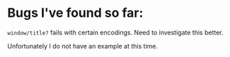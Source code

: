 # Bugs I've found so far:

`window/title?` fails with certain encodings. Need to investigate this better.

Unfortunately I do not have an example at this time.

